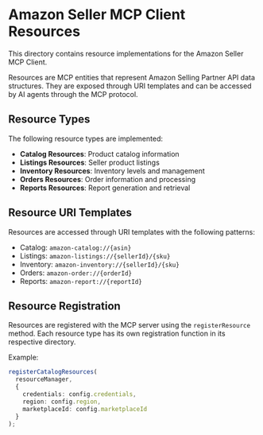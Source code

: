 # Amazon Seller MCP Client Resources

This directory contains resource implementations for the Amazon Seller MCP Client.

Resources are MCP entities that represent Amazon Selling Partner API data structures. They are exposed through URI templates and can be accessed by AI agents through the MCP protocol.

## Resource Types

The following resource types are implemented:

- **Catalog Resources**: Product catalog information
- **Listings Resources**: Seller product listings
- **Inventory Resources**: Inventory levels and management
- **Orders Resources**: Order information and processing
- **Reports Resources**: Report generation and retrieval

## Resource URI Templates

Resources are accessed through URI templates with the following patterns:

- Catalog: `amazon-catalog://{asin}`
- Listings: `amazon-listings://{sellerId}/{sku}`
- Inventory: `amazon-inventory://{sellerId}/{sku}`
- Orders: `amazon-order://{orderId}`
- Reports: `amazon-report://{reportId}`

## Resource Registration

Resources are registered with the MCP server using the `registerResource` method. Each resource type has its own registration function in its respective directory.

Example:

```typescript
registerCatalogResources(
  resourceManager,
  {
    credentials: config.credentials,
    region: config.region,
    marketplaceId: config.marketplaceId
  }
);
```